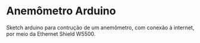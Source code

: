 # Anemômetro Arduino

Sketch arduino para contrução de um anemômetro, com conexão à internet, por meio da Ethernet Shield W5500. 
 
